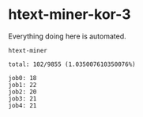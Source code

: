 # htext-miner-kor-3

Everything doing here is automated.

```
htext-miner

total: 102/9855 (1.035007610350076%)

job0: 18
job1: 22
job2: 20
job3: 21
job4: 21
```
